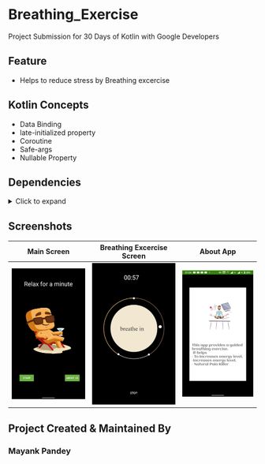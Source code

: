 # Breathing_Exercise
Project Submission for 30 Days of Kotlin with Google Developers

## Feature 
* Helps to reduce stress by Breathing excercise

## Kotlin Concepts
* Data Binding
* late-initialized property
* Coroutine
* Safe-args
* Nullable Property

## Dependencies
<details>
<summary> Click to expand</summary>

implementation 'androidx.core:core-ktx:1.0.1'
implementation "android.arch.navigation:navigation-fragment-ktx:1.0.0"
implementation "android.arch.navigation:navigation-ui-ktx:1.0.0"
implementation 'androidx.lifecycle:lifecycle-extensions:2.0.0'
def lottieVersion = "3.4.0"
implementation "com.airbnb.android:lottie:$lottieVersion"
def coroutineVersion = "1.2.1"
implementation "org.jetbrains.kotlinx:kotlinx-coroutines-core:$coroutineVersion"
implementation "org.jetbrains.kotlinx:kotlinx-coroutines-android:$coroutineVersion"
implementation "pl.droidsonroids.gif:android-gif-drawable:1.2.18"

  </p>
</details>

## Screenshots
Main Screen | Breathing Excercise Screen | About App
------------|----------------------------|----------
![](https://github.com/mayupandey/Breathing_Exercise/blob/master/screenshot/main.jpeg?raw=true) | ![](https://github.com/mayupandey/Breathing_Exercise/blob/master/screenshot/breathing.jpeg?raw=true) | ![](https://github.com/mayupandey/Breathing_Exercise/blob/master/screenshot/aboutus.jpeg?raw=true)



## Project Created & Maintained By
### Mayank Pandey
